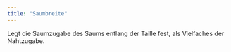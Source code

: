 ```yaml
---
title: "Saumbreite"
---
```


Legt die Saumzugabe des Saums entlang der Taille fest, als Vielfaches der Nahtzugabe.
